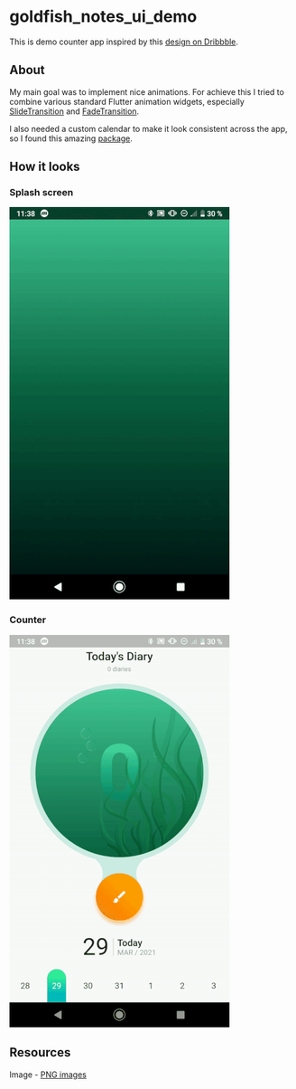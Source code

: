 # goldfish_notes_ui_demo

This is demo counter app inspired by this [design on Dribbble](https://dribbble.com/shots/5891868-Goldfish-Notes-App).

## About

My main goal was to implement nice animations. For achieve this I tried to combine various standard Flutter animation widgets, especially [SlideTransition](https://api.flutter.dev/flutter/widgets/SlideTransition-class.html) and [FadeTransition](https://api.flutter.dev/flutter/widgets/FadeTransition-class.html).

I also needed a custom calendar to make it look consistent across the app, so I found this amazing [package](https://pub.dev/packages/table_calendar).

## How it looks

### Splash screen
![splash_screen](splash_screen.gif)

### Counter
![counter](counter.gif)

## Resources 
Image - [PNG images](http://pngimg.com/)
